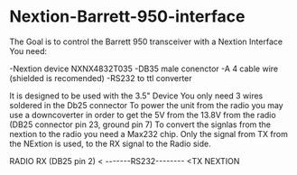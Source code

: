 # Nextion-Barrett-950-interface

The Goal is to control the Barrett 950 transceiver with a Nextion Interface
You need:

  -Nextion device NXNX4832T035
  -DB35 male conenctor
  -A 4 cable wire (shielded is recomended)
  -RS232 to ttl converter
  
It is designed to be used with the 3.5" Device 
You only need 3 wires soldered in the Db25 connector
To power the unit from the radio you may use a downcoverter in order to get the 5V from the 13.8V from the radio (DB25 connector pin 23, ground pin 7)
To convert the signlas from the nextion to the radio you need a Max232 chip. Only the signal from TX from the NExtion is used, to the RX signal to the Radio side.

RADIO RX (DB25 pin 2) < -------RS232-------- <TX NEXTION







